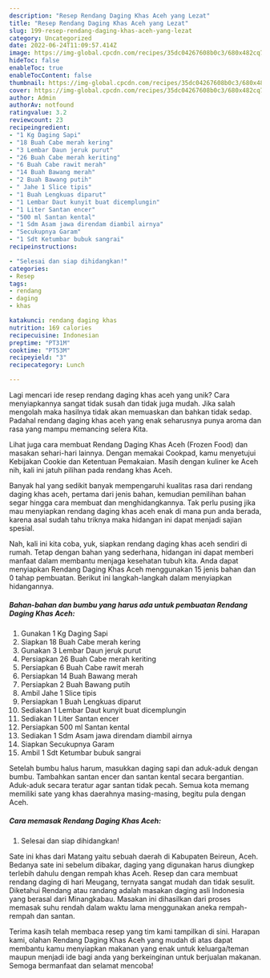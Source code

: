 ```yaml
---
description: "Resep Rendang Daging Khas Aceh yang Lezat"
title: "Resep Rendang Daging Khas Aceh yang Lezat"
slug: 199-resep-rendang-daging-khas-aceh-yang-lezat
category: Uncategorized
date: 2022-06-24T11:09:57.414Z
image: https://img-global.cpcdn.com/recipes/35dc04267608b0c3/680x482cq70/rendang-daging-khas-aceh-foto-resep-utama.jpg
hideToc: false
enableToc: true
enableTocContent: false
thumbnail: https://img-global.cpcdn.com/recipes/35dc04267608b0c3/680x482cq70/rendang-daging-khas-aceh-foto-resep-utama.jpg
cover: https://img-global.cpcdn.com/recipes/35dc04267608b0c3/680x482cq70/rendang-daging-khas-aceh-foto-resep-utama.jpg
author: Admin
authorAv: notfound
ratingvalue: 3.2
reviewcount: 23
recipeingredient:
- "1 Kg Daging Sapi"
- "18 Buah Cabe merah kering"
- "3 Lembar Daun jeruk purut"
- "26 Buah Cabe merah keriting"
- "6 Buah Cabe rawit merah"
- "14 Buah Bawang merah"
- "2 Buah Bawang putih"
- " Jahe 1 Slice tipis"
- "1 Buah Lengkuas diparut"
- "1 Lembar Daut kunyit buat dicemplungin"
- "1 Liter Santan encer"
- "500 ml Santan kental"
- "1 Sdm Asam jawa direndam diambil airnya"
- "Secukupnya Garam"
- "1 Sdt Ketumbar bubuk sangrai"
recipeinstructions:

- "Selesai dan siap dihidangkan!"
categories:
- Resep
tags:
- rendang
- daging
- khas

katakunci: rendang daging khas 
nutrition: 169 calories
recipecuisine: Indonesian
preptime: "PT31M"
cooktime: "PT53M"
recipeyield: "3"
recipecategory: Lunch

---
```





Lagi mencari ide resep rendang daging khas aceh yang unik? Cara menyiapkannya sangat tidak susah dan tidak juga mudah. Jika salah mengolah maka hasilnya tidak akan memuaskan dan bahkan tidak sedap. Padahal rendang daging khas aceh yang enak seharusnya punya aroma dan rasa yang mampu memancing selera Kita.





Lihat juga cara membuat Rendang Daging Khas Aceh (Frozen Food) dan masakan sehari-hari lainnya. Dengan memakai Cookpad, kamu menyetujui Kebijakan Cookie dan Ketentuan Pemakaian. Masih dengan kuliner ke Aceh nih, kali ini jatuh pilihan pada rendang khas Aceh.

Banyak hal yang sedikit banyak mempengaruhi kualitas rasa dari rendang daging khas aceh, pertama dari jenis bahan, kemudian pemilihan bahan segar hingga cara membuat dan menghidangkannya. Tak perlu pusing jika mau menyiapkan rendang daging khas aceh enak di mana pun anda berada, karena asal sudah tahu triknya maka hidangan ini dapat menjadi sajian spesial.






Nah, kali ini kita coba, yuk, siapkan rendang daging khas aceh sendiri di rumah. Tetap dengan bahan yang sederhana, hidangan ini dapat memberi manfaat dalam membantu menjaga kesehatan tubuh kita. Anda dapat menyiapkan Rendang Daging Khas Aceh menggunakan 15 jenis bahan dan 0 tahap pembuatan. Berikut ini langkah-langkah dalam menyiapkan hidangannya.

<!--inarticleads1-->

##### Bahan-bahan dan bumbu yang harus ada untuk pembuatan Rendang Daging Khas Aceh:

1. Gunakan 1 Kg Daging Sapi
1. Siapkan 18 Buah Cabe merah kering
1. Gunakan 3 Lembar Daun jeruk purut
1. Persiapkan 26 Buah Cabe merah keriting
1. Persiapkan 6 Buah Cabe rawit merah
1. Persiapkan 14 Buah Bawang merah
1. Persiapkan 2 Buah Bawang putih
1. Ambil  Jahe 1 Slice tipis
1. Persiapkan 1 Buah Lengkuas diparut
1. Sediakan 1 Lembar Daut kunyit buat dicemplungin
1. Sediakan 1 Liter Santan encer
1. Persiapkan 500 ml Santan kental
1. Sediakan 1 Sdm Asam jawa direndam diambil airnya
1. Siapkan Secukupnya Garam
1. Ambil 1 Sdt Ketumbar bubuk sangrai


Setelah bumbu halus harum, masukkan daging sapi dan aduk-aduk dengan bumbu. Tambahkan santan encer dan santan kental secara bergantian. Aduk-aduk secara teratur agar santan tidak pecah. Semua kota memang memiliki sate yang khas daerahnya masing-masing, begitu pula dengan Aceh. 

<!--inarticleads2-->

##### Cara memasak Rendang Daging Khas Aceh:


1. Selesai dan siap dihidangkan!

Sate ini khas dari Matang yaitu sebuah daerah di Kabupaten Beireun, Aceh. Bedanya sate ini sebelum dibakar, daging yang digunakan harus diungkep terlebih dahulu dengan rempah khas Aceh. Resep dan cara membuat rendang daging di hari Meugang, ternyata sangat mudah dan tidak sesulit. Diketahui Rendang atau randang adalah masakan daging asli Indonesia yang berasal dari Minangkabau. Masakan ini dihasilkan dari proses memasak suhu rendah dalam waktu lama menggunakan aneka rempah-rempah dan santan. 

Terima kasih telah membaca resep yang tim kami tampilkan di sini. Harapan kami, olahan Rendang Daging Khas Aceh yang mudah di atas dapat membantu kamu menyiapkan makanan yang enak untuk keluarga/teman maupun menjadi ide bagi anda yang berkeinginan untuk berjualan makanan. Semoga bermanfaat dan selamat mencoba!
